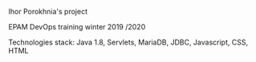 Ihor Porokhnia's project


 

EPAM DevOps  training winter 2019 /2020

Technologies stack: Java 1.8, Servlets, MariaDB, JDBC, Javascript, CSS, HTML
